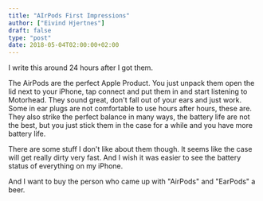 ```yaml
---
title: "AIrPods First Impressions"
author: ["Eivind Hjertnes"]
draft: false
type: "post"
date: 2018-05-04T02:00:00+02:00
---
```


I write this around 24 hours after I got them.

The AirPods are the perfect Apple Product. You just unpack them open the
lid next to your iPhone, tap connect and put them in and start listening
to Motorhead. They sound great, don't fall out of your ears and just
work. Some in ear plugs are not comfortable to use hours after hours,
these are. They also strike the perfect balance in many ways, the
battery life are not the best, but you just stick them in the case for a
while and you have more battery life.

There are some stuff I don't like about them though. It seems like the
case will get really dirty very fast. And I wish it was easier to see
the battery status of everything on my iPhone.

And I want to buy the person who came up with "AirPods" and "EarPods" a
beer.
